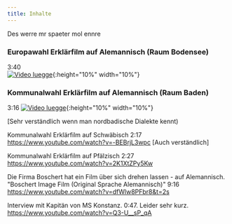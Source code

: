 ```yaml
---
title: Inhalte
---
```


Des werre mr spaeter mol ennre


### Europawahl Erklärfilm auf Alemannisch (Raum Bodensee)
3:40  
[![Video luegge](https://i.ytimg.com/vi/2dVhtN18X_k/0.jpg)](https://www.youtube.com/watch?v=2dVhtN18X_k){:height="10%" width="10%"}

### Kommunalwahl Erklärfilm auf Alemannisch (Raum Baden) 
3:16
[![Video luegge](https://iytimg.com/vi/nfoXq9TDYf4/0.jpg)](https://www.youtube.com/watch?v=nfoXq9TDYf4){:height="10%" width="10%"}

[Sehr verständlich wenn man nordbadische Dialekte kennt)

Kommunalwahl Erklärfilm auf Schwäbisch 2:17
https://www.youtube.com/watch?v=-BEBrjL3wpc
[Auch verständlich]

Kommunalwahl Erklärfilm auf Pfälzisch 2:27
https://www.youtube.com/watch?v=2K1XtZPy5Kw

Die Firma Boschert hat ein Film über sich drehen lassen - auf Alemannisch. "Boschert Image Film (Original Sprache Alemannisch)" 9:16
 https://www.youtube.com/watch?v=dfWlw8PFbr8&t=2s

Interview mit Kapitän von MS Konstanz. 0:47. Leider sehr kurz.
https://www.youtube.com/watch?v=Q3-U__sP_qA
